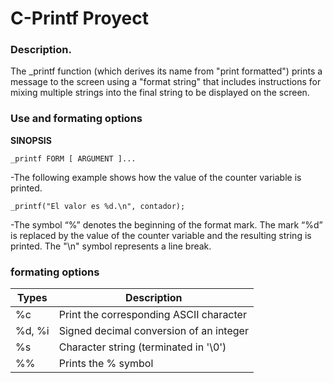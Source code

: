 # C-Printf Proyect
### Description.
The _printf function (which derives its name from "print formatted") prints a message to the screen using a "format string" that includes instructions for mixing multiple strings into the final string to be displayed on the screen.
### Use and formating options
**SINOPSIS**

`_printf FORM [ ARGUMENT ]...`

-The following example shows how the value of the counter variable is printed.

`_printf("El valor es %d.\n", contador);`

-The symbol “%” denotes the beginning of the format mark. The mark “%d” is replaced by the value of the counter variable and the resulting string is printed. The "\n" symbol represents a line break.
### formating options

| Types | Description |
| ------------ | ------------ |
| %c | Print the corresponding ASCII character  |
| %d, %i | Signed decimal conversion of an integer  |
| %s  |  Character string (terminated in '\0') |
| %% | Prints the % symbol |

